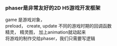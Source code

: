 ### phaser是非常友好的2D H5游戏开发框架
  game 是游戏对象，   
  preload， create, update 不同的游戏时期的回调函数   
  精灵， 精灵图， 加上animation就动起来   
  将游戏的制作交给phaser，我们只需要写逻辑